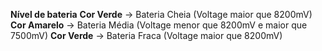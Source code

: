 **Nível de bateria**
**Cor Verde** -> Bateria Cheia (Voltage maior que 8200mV)
**Cor Amarelo** -> Bateria Média (Voltage menor que 8200mV e maior que 7500mV)
**Cor Verde** -> Bateria Fraca (Voltage maior que 8200mV)
